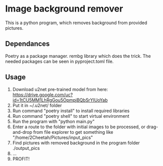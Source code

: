 # Image background remover

This is a python program, which removes background from provided pictures.

## Dependances

Poetry as a package manager.
rembg library which does the trick.
The needed packages can be seen in pyproject.toml file.

## Usage

1. Download u2net pre-trained model from here: https://drive.google.com/uc?id=1tCU5MM1LhRgGou5OpmpjBQbSrYIUoYab
2. Put it in ~/.u2net/ folder
3. Run command "poetry install" to install required libraries
4. Run command "poetry shell" to start virtual environment
5. Run the program with "python main.py"
6. Enter a route to the folder with initial images to be processed, or drag-and-drop from file explorer to get something like "/home/2Cheetah/Pictures/input_pics"
7. Find pictures with removed background in the program folder ./output_pics
8. ...
9. PROFIT!
